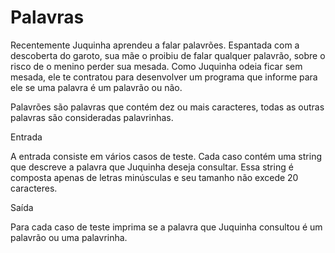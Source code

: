 # Palavras

<p>
  Recentemente Juquinha aprendeu a falar palavrões. Espantada com a descoberta do garoto, sua mãe o proibiu de falar qualquer palavrão, sobre o risco de o menino perder sua mesada.
  Como Juquinha odeia ficar sem mesada, ele te contratou para desenvolver um programa que informe para ele se uma palavra é um palavrão ou não.

  Palavrões são palavras que contém dez ou mais caracteres, todas as outras palavras são consideradas palavrinhas.
  
 <p>Entrada</p> 
  A entrada consiste em vários casos de teste. Cada caso contém uma string que descreve a palavra que Juquinha deseja consultar. Essa string é composta apenas de letras minúsculas e seu      tamanho não excede 20 caracteres.

  
  <p>Saída</p> 
  Para cada caso de teste imprima se a palavra que Juquinha consultou é um palavrão ou uma palavrinha.
</p>
